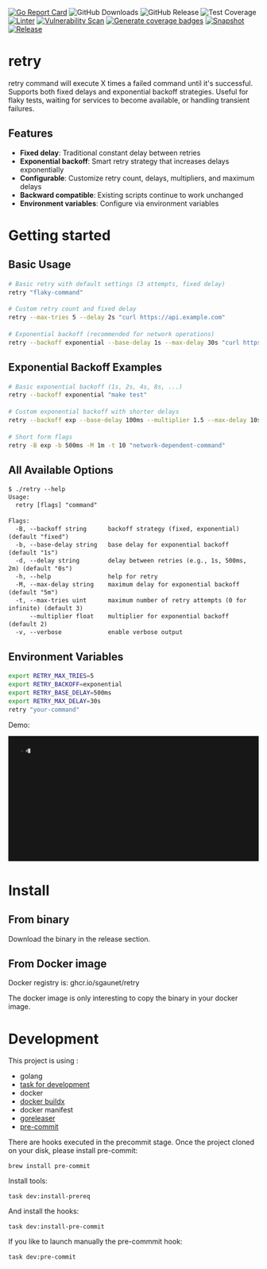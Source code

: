 [![Go Report Card](https://goreportcard.com/badge/github.com/sgaunet/retry)](https://goreportcard.com/report/github.com/sgaunet/retry)
![GitHub Downloads](https://img.shields.io/github/downloads/sgaunet/retry/total)
![GitHub Release](https://img.shields.io/github/v/release/sgaunet/retry)
![Test Coverage](https://raw.githubusercontent.com/wiki/sgaunet/retry/coverage-badge.svg)
[![Linter](https://github.com/sgaunet/retry/actions/workflows/linter.yml/badge.svg)](https://github.com/sgaunet/retry/actions/workflows/linter.yml)
[![Vulnerability Scan](https://github.com/sgaunet/retry/actions/workflows/vulnerability-scan.yml/badge.svg)](https://github.com/sgaunet/retry/actions/workflows/vulnerability-scan.yml)
[![Generate coverage badges](https://github.com/sgaunet/retry/actions/workflows/coverage.yml/badge.svg)](https://github.com/sgaunet/retry/actions/workflows/coverage.yml)
[![Snapshot](https://github.com/sgaunet/retry/actions/workflows/snapshot.yml/badge.svg)](https://github.com/sgaunet/retry/actions/workflows/snapshot.yml)
[![Release](https://github.com/sgaunet/retry/actions/workflows/release.yml/badge.svg)](https://github.com/sgaunet/retry/actions/workflows/release.yml)

# retry

retry command will execute X times a failed command until it's successful. Supports both fixed delays and exponential backoff strategies. Useful for flaky tests, waiting for services to become available, or handling transient failures.

## Features

- **Fixed delay**: Traditional constant delay between retries
- **Exponential backoff**: Smart retry strategy that increases delays exponentially
- **Configurable**: Customize retry count, delays, multipliers, and maximum delays
- **Backward compatible**: Existing scripts continue to work unchanged
- **Environment variables**: Configure via environment variables

# Getting started

## Basic Usage

```bash
# Basic retry with default settings (3 attempts, fixed delay)
retry "flaky-command"

# Custom retry count and fixed delay
retry --max-tries 5 --delay 2s "curl https://api.example.com"

# Exponential backoff (recommended for network operations)
retry --backoff exponential --base-delay 1s --max-delay 30s "curl https://api.example.com"
```

## Exponential Backoff Examples

```bash
# Basic exponential backoff (1s, 2s, 4s, 8s, ...)
retry --backoff exponential "make test"

# Custom exponential backoff with shorter delays  
retry --backoff exp --base-delay 100ms --multiplier 1.5 --max-delay 10s "flaky-service-check"

# Short form flags
retry -B exp -b 500ms -M 1m -t 10 "network-dependent-command"
```

## All Available Options

```
$ ./retry --help
Usage:
  retry [flags] "command"

Flags:
  -B, --backoff string      backoff strategy (fixed, exponential) (default "fixed")
  -b, --base-delay string   base delay for exponential backoff (default "1s")
  -d, --delay string        delay between retries (e.g., 1s, 500ms, 2m) (default "0s")
  -h, --help                help for retry
  -M, --max-delay string    maximum delay for exponential backoff (default "5m")
  -t, --max-tries uint      maximum number of retry attempts (0 for infinite) (default 3)
      --multiplier float    multiplier for exponential backoff (default 2)
  -v, --verbose             enable verbose output
```

## Environment Variables

```bash
export RETRY_MAX_TRIES=5
export RETRY_BACKOFF=exponential  
export RETRY_BASE_DELAY=500ms
export RETRY_MAX_DELAY=30s
retry "your-command"
```


Demo:

![demo](doc/demo.gif)

# Install

## From binary 

Download the binary in the release section. 

## From Docker image

Docker registry is: ghcr.io/sgaunet/retry

The docker image is only interesting to copy the binary in your docker image.

# Development

This project is using :

* golang
* [task for development](https://taskfile.dev/#/)
* docker
* [docker buildx](https://github.com/docker/buildx)
* docker manifest
* [goreleaser](https://goreleaser.com/)
* [pre-commit](https://pre-commit.com/)

There are hooks executed in the precommit stage. Once the project cloned on your disk, please install pre-commit:

```
brew install pre-commit
```

Install tools:

```
task dev:install-prereq
```

And install the hooks:

```
task dev:install-pre-commit
```

If you like to launch manually the pre-commmit hook:

```
task dev:pre-commit
```
